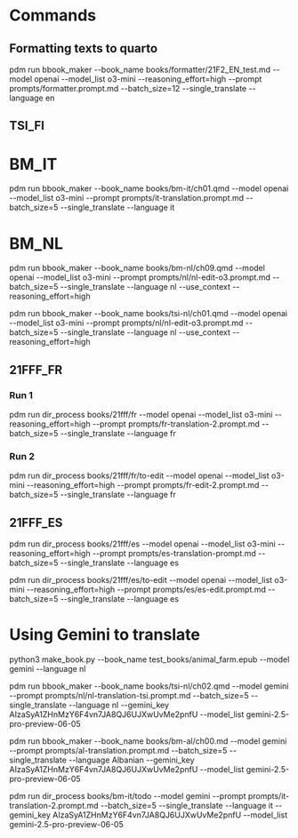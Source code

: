 # Commands

## Formatting texts to quarto

pdm run bbook_maker --book_name books/formatter/21F2_EN_test.md --model openai --model_list o3-mini --reasoning_effort=high --prompt prompts/formatter.prompt.md --batch_size=12 --single_translate --language en

## TSI_FI

# BM_IT

pdm run bbook_maker --book_name books/bm-it/ch01.qmd --model openai --model_list o3-mini --prompt prompts/it-translation.prompt.md --batch_size=5 --single_translate --language it

# BM_NL

pdm run bbook_maker --book_name books/bm-nl/ch09.qmd --model openai --model_list o3-mini --prompt prompts/nl/nl-edit-o3.prompt.md --batch_size=5 --single_translate --language nl --use_context --reasoning_effort=high

pdm run bbook_maker --book_name books/tsi-nl/ch01.qmd --model openai --model_list o3-mini --prompt prompts/nl/nl-edit-o3.prompt.md --batch_size=5 --single_translate --language nl --use_context --reasoning_effort=high

## 21FFF_FR

### Run 1

pdm run dir_process books/21fff/fr --model openai --model_list o3-mini --reasoning_effort=high --prompt prompts/fr-translation-2.prompt.md --batch_size=5 --single_translate --language fr

### Run 2

pdm run dir_process books/21fff/fr/to-edit --model openai --model_list o3-mini --reasoning_effort=high --prompt prompts/fr-edit-2.prompt.md --batch_size=5 --single_translate --language fr

## 21FFF_ES

pdm run dir_process books/21fff/es --model openai --model_list o3-mini --reasoning_effort=high --prompt prompts/es-translation-prompt.md --batch_size=5 --single_translate --language es

pdm run dir_process books/21fff/es/to-edit --model openai --model_list o3-mini --reasoning_effort=high --prompt prompts/es/es-edit.prompt.md --batch_size=5 --single_translate --language es

# Using Gemini to translate

python3 make_book.py --book_name test_books/animal_farm.epub --model gemini --language nl

pdm run bbook_maker --book_name books/tsi-nl/ch02.qmd --model gemini  --prompt prompts/nl/nl-translation-tsi.prompt.md --batch_size=5 --single_translate --language nl --gemini_key AIzaSyA1ZHnMzY6F4vn7JA8QJ6UJXwUvMe2pnfU --model_list gemini-2.5-pro-preview-06-05

pdm run bbook_maker --book_name books/bm-al/ch00.md --model gemini --prompt prompts/al-translation.prompt.md --batch_size=5 --single_translate --language Albanian --gemini_key AIzaSyA1ZHnMzY6F4vn7JA8QJ6UJXwUvMe2pnfU --model_list gemini-2.5-pro-preview-06-05

pdm run dir_process books/bm-it/todo --model gemini --prompt prompts/it-translation-2.prompt.md --batch_size=5 --single_translate --language it --gemini_key AIzaSyA1ZHnMzY6F4vn7JA8QJ6UJXwUvMe2pnfU --model_list gemini-2.5-pro-preview-06-05